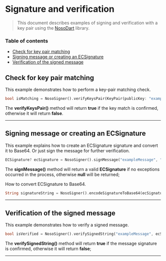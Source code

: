 # Signature and verification

> This document describes examples of signing and verification with a key pair using the [NosoDart](https://github.com/Noso-Project/NosoDart) library.

### Table of contents 
- [Check for key pair matching](#check-for-key-pair-matching)
- [Signing message or creating an ECSignature](#signing-message-or-creating-an-ecsignature)
- [Verification of the signed message](#verification-of-the-signed-message)


## Check for key pair matching

This example demonstrates how to perform a key-pair matching check.

```dart
bool isMatching = NosoSigner().verifyKeysPair(KeyPair(publicKey: "examplePublic", privateKey: "examplePrivate"));
```

The **verifyKeysPair()** method will return **true** if the key match is confirmed, otherwise it will return **false**.

---

## Signing message or creating an ECSignature

This example explains how to create an ECSignature signature and convert it to Base64. Or just sign the message for further verification.

```dart
ECSignature? ecSignature = NosoSigner().signMessage("exampleMessage", "examplePrivatKey");
```

The **signMessage()** method will return a valid **ECSignature** if no exceptions occurred in the process, otherwise **null** will be returned;

How to convert ECSignature to Base64.

```dart
String signatureString = NosoSigner().encodeSignatureToBase64(ecSignature);
```

---

## Verification of the signed message

This example demonstrates how to verify a signed message.

```dart
bool isVerified = NosoSigner().verifySignedString("exampleMessage", ecSignature, "examplePublickKey");
```

The **verifySignedString()** method will return **true** if the message signature is confirmed, otherwise it will return **false**;

---
